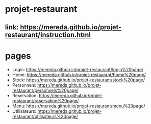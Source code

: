 # projet-restaurant
## link: https://mereda.github.io/projet-restaurant/instruction.html
# pages
- Login: https://mereda.github.io/projet-restaurant/login%20page/
- Home: https://mereda.github.io/projet-restaurant/home%20page/
- Stock: https://mereda.github.io/projet-restaurant/stock%20page/
- Personnels: https://mereda.github.io/projet-restaurant/personnels%20page/
- Reservation: https://mereda.github.io/projet-restaurant/reservation%20page/
- Menu: https://mereda.github.io/projet-restaurant/menu%20page/
- Utilisateurs: https://mereda.github.io/projet-restaurant/utilisateurs%20page/

